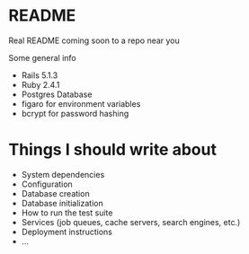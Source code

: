 # README

Real README coming soon to a repo near you

Some general info

* Rails 5.1.3
* Ruby 2.4.1
* Postgres Database
* figaro for environment variables
* bcrypt for password hashing

# Things I should write about
* System dependencies
* Configuration
* Database creation
* Database initialization
* How to run the test suite
* Services (job queues, cache servers, search engines, etc.)
* Deployment instructions
* ...
